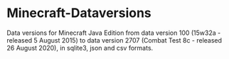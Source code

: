 # Minecraft-Dataversions

Data versions for Minecraft Java Edition from data version 100 (15w32a - released 5 August 2015) to data version 2707 (Combat Test 8c - released 26 August 2020), in sqlite3, json and csv formats.



